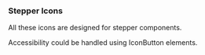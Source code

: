 ### Stepper Icons
All these icons are designed for stepper components.

Accessibility could be handled using IconButton elements.
